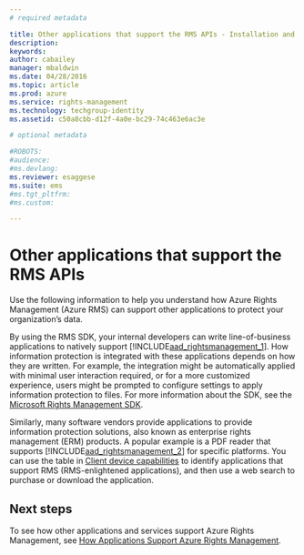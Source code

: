 ```yaml
---
# required metadata

title: Other applications that support the RMS APIs - Installation and configuration | Azure RMS
description:
keywords:
author: cabailey
manager: mbaldwin
ms.date: 04/28/2016
ms.topic: article
ms.prod: azure
ms.service: rights-management
ms.technology: techgroup-identity
ms.assetid: c50a8cbb-d12f-4a0e-bc29-74c463e6ac3e

# optional metadata

#ROBOTS:
#audience:
#ms.devlang:
ms.reviewer: esaggese
ms.suite: ems
#ms.tgt_pltfrm:
#ms.custom:

---
```


# Other applications that support the RMS APIs
Use the following information to help you understand how Azure Rights Management (Azure RMS) can support other applications to protect your organization’s data.

By using the RMS SDK, your internal developers can write line-of-business applications to natively support [!INCLUDE[aad_rightsmanagement_1](../includes/aad_rightsmanagement_1_md.md)]. How information protection is integrated with these applications depends on how they are written. For example, the integration might be automatically applied with minimal user interaction required, or for a more customized experience, users might be prompted to configure settings to apply information protection to files. For more information about the SDK, see the [Microsoft Rights Management SDK](http://msdn.microsoft.com/library/hh552972%28v=vs.85%29.aspx).

Similarly, many software vendors provide applications to provide  information protection solutions, also known as enterprise rights management (ERM) products. A popular example is a PDF reader that supports [!INCLUDE[aad_rightsmanagement_2](../includes/aad_rightsmanagement_2_md.md)] for specific platforms. You can use the table in [Client device capabilities](../get-started/requirements-client-devices.md) to identify applications that support RMS (RMS-enlightened applications), and then use a web search to purchase or download the application.

## Next steps

To see how other applications and services support Azure Rights Management, see [How Applications Support Azure Rights Management](applications-support.md).